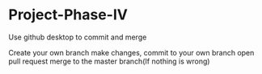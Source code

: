 # Project-Phase-IV

Use github desktop to commit and merge

Create your own branch
make changes, commit to your own branch
open pull request
merge to the master branch(If nothing is wrong)
